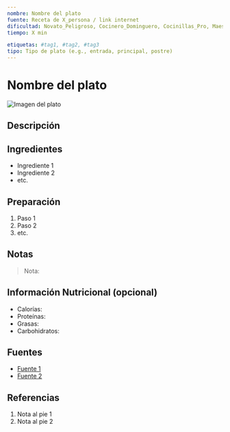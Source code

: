 ```yaml
---
nombre: Nombre del plato
fuente: Receta de X_persona / link internet
dificultad: Novato_Peligroso, Cocinero_Dominguero, Cocinillas_Pro, Maestro_Culinario, Chef_Supremo
tiempo: X min

etiquetas: #tag1, #tag2, #tag3
tipo: Tipo de plato (e.g., entrada, principal, postre)
---
```


# Nombre del plato

![Imagen del plato](image.png)

## Descripción

<!-- Proporciona una breve descripción del plato. -->

## Ingredientes

<!-- Lista de ingredientes con cantidades específicas -->
* Ingrediente 1
* Ingrediente 2
* etc.

## Preparación

<!-- Instrucciones paso a paso -->
1. Paso 1
2. Paso 2
3. etc.

## Notas

<!-- Cualquier nota adicional importante -->
> Nota: <!-- Añade cualquier nota importante aquí. -->

## Información Nutricional (opcional)

<!-- Información nutricional por porción -->
* Calorías: 
* Proteínas: 
* Grasas: 
* Carbohidratos: 

## Fuentes

<!-- Fuentes de la receta, si aplica -->
* [Fuente 1](link1)
* [Fuente 2](link2)

## Referencias

<!-- Referencias a notas al pie -->
1. Nota al pie 1
2. Nota al pie 2
